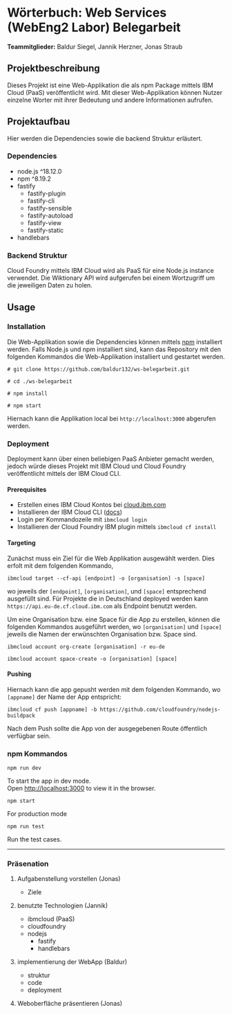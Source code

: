 # Wörterbuch: Web Services (WebEng2 Labor) Belegarbeit
**Teammitglieder:** Baldur Siegel, Jannik Herzner, Jonas Straub

## Projektbeschreibung
Dieses Projekt ist eine Web-Applikation die als npm Package mittels IBM Cloud (PaaS) veröffentlicht wird. Mit dieser Web-Applikation können Nutzer einzelne Worter mit ihrer Bedeutung und andere Informationen aufrufen. 


## Projektaufbau
Hier werden die Dependencies sowie die backend Struktur erläutert.

### Dependencies
 - node.js ^18.12.0
 - npm ^8.19.2
 - fastify
    - fastify-plugin
    - fastify-cli
    - fastify-sensible
    - fastify-autoload
    - fastify-view
    - fastify-static
 - handlebars

### Backend Struktur
Cloud Foundry mittels IBM Cloud wird als PaaS für eine Node.js instance verwendet. Die Wiktionary API wird aufgerufen bei einem Wortzugriff um die jeweiligen Daten zu holen.


## Usage

### Installation
Die Web-Applikation sowie die Dependencies können mittels [npm](https://docs.npmjs.com/downloading-and-installing-node-js-and-npm) installiert werden. Falls Node.js und npm installiert sind, kann das Repository mit den folgenden Kommandos die Web-Applikation installiert und gestartet werden.

```
# git clone https://github.com/baldur132/ws-belegarbeit.git

# cd ./ws-belegarbeit

# npm install

# npm start
```

Hiernach kann die Applikation local bei `http://localhost:3000` abgerufen werden.

### Deployment
Deployment kann über einen beliebigen PaaS Anbieter gemacht werden, jedoch würde dieses Projekt mit IBM Cloud und Cloud Foundry veröffentlicht mittels der IBM Cloud CLI.

#### Prerequisites
 - Erstellen eines IBM Cloud Kontos bei [cloud.ibm.com](https://cloud.ibm.com)
 - Installieren der IBM Cloud CLI ([docs](https://cloud.ibm.com/docs/cli))
 - Login per Kommandozeile mit `ibmcloud login`
 - Installieren der Cloud Foundry IBM plugin mittels `ibmcloud cf install`

#### Targeting
Zunächst muss ein Ziel für die Web Applikation ausgewählt werden. Dies erfolt mit dem folgenden Kommando,

```
ibmcloud target --cf-api [endpoint] -o [organisation] -s [space]
```

wo jeweils der `[endpoint]`, `[organisation]`, und `[space]` entsprechend ausgefüllt sind.
Für Projekte die in Deutschland deployed werden kann `https://api.eu-de.cf.cloud.ibm.com` als Endpoint benutzt werden.  

Um eine Organisation bzw. eine Space für die App zu erstellen, können die folgenden Kommandos ausgeführt werden, wo `[organisation]` und `[space]` jeweils die Namen der erwünschten Organisation bzw. Space sind.

```
ibmcloud account org-create [organisation] -r eu-de

ibmcloud account space-create -o [organisation] [space]
```

#### Pushing
Hiernach kann die app gepusht werden mit dem folgenden Kommando, wo `[appname]` der Name der App entspricht:

```
ibmcloud cf push [appname] -b https://github.com/cloudfoundry/nodejs-buildpack
```

Nach dem Push sollte die App von der ausgegebenen Route öffentlich verfügbar sein.

### npm Kommandos

`npm run dev`

To start the app in dev mode.\
Open [http://localhost:3000](http://localhost:3000) to view it in the browser.

`npm start`

For production mode

`npm run test`

Run the test cases.

---

### Präsenation

1. Aufgabenstellung vorstellen (Jonas)
	- Ziele

2. benutzte Technologien (Jannik)
	- ibmcloud (PaaS)
	- cloudfoundry
	- nodejs
		- fastify
		- handlebars

3. implementierung der WebApp (Baldur)
	- struktur
	- code
	- deployment

4. Weboberfläche präsentieren (Jonas)

